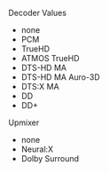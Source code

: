 Decoder Values
* none
* PCM
* TrueHD
* ATMOS TrueHD
* DTS-HD MA
* DTS-HD MA Auro-3D
* DTS:X MA
* DD
* DD+

Upmixer
* none
* Neural:X
* Dolby Surround
